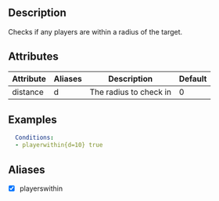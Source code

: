 ## Description
Checks if any players are within a radius of the target.


## Attributes

| Attribute | Aliases   | Description                                                          | Default |
|-----------|-----------|----------------------------------------------------------------------|---------|
| distance  | d         | The radius to check in                                               | 0       |


## Examples
```yaml
  Conditions:
  - playerwithin{d=10} true
```


## Aliases
- [x] playerswithin